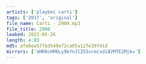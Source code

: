 ```yaml
---
artists: ['playboi carti']
tags: ['2017', 'original']
file_name: Carti - 2900.mp3
file_title: 2900
leaked: 2022-05-26
length: 4:03
md5: afe6ea577bd549e72ca05a12fe39f41d
mirrors: ['aHR0cHM6Ly9kYnJlZS5vcmcvdi82MTE2Mjk=']
---
```

